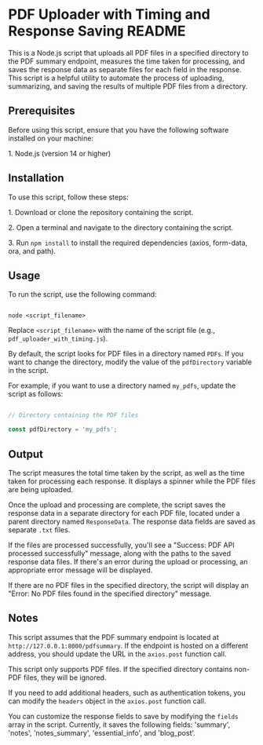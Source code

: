# PDF Uploader with Timing and Response Saving README

This is a Node.js script that uploads all PDF files in a specified directory to the PDF summary endpoint, measures the time taken for processing, and saves the response data as separate files for each field in the response. This script is a helpful utility to automate the process of uploading, summarizing, and saving the results of multiple PDF files from a directory.

## Prerequisites

Before using this script, ensure that you have the following software installed on your machine:

1\. Node.js (version 14 or higher)

## Installation

To use this script, follow these steps:

1\. Download or clone the repository containing the script.

2\. Open a terminal and navigate to the directory containing the script.

3\. Run `npm install` to install the required dependencies (axios, form-data, ora, and path).

## Usage

To run the script, use the following command:

```

node <script_filename>

```

Replace `<script_filename>` with the name of the script file (e.g., `pdf_uploader_with_timing.js`).

By default, the script looks for PDF files in a directory named `PDFs`. If you want to change the directory, modify the value of the `pdfDirectory` variable in the script.

For example, if you want to use a directory named `my_pdfs`, update the script as follows:

```javascript

// Directory containing the PDF files

const pdfDirectory = 'my_pdfs';

```

## Output

The script measures the total time taken by the script, as well as the time taken for processing each response. It displays a spinner while the PDF files are being uploaded.

Once the upload and processing are complete, the script saves the response data in a separate directory for each PDF file, located under a parent directory named `ResponseData`. The response data fields are saved as separate `.txt` files.

If the files are processed successfully, you'll see a "Success: PDF API processed successfully" message, along with the paths to the saved response data files. If there's an error during the upload or processing, an appropriate error message will be displayed.

If there are no PDF files in the specified directory, the script will display an "Error: No PDF files found in the specified directory" message.

## Notes

This script assumes that the PDF summary endpoint is located at `http://127.0.0.1:8000/pdfsummary`. If the endpoint is hosted on a different address, you should update the URL in the `axios.post` function call.

This script only supports PDF files. If the specified directory contains non-PDF files, they will be ignored.

If you need to add additional headers, such as authentication tokens, you can modify the `headers` object in the `axios.post` function call.

You can customize the response fields to save by modifying the `fields` array in the script. Currently, it saves the following fields: 'summary', 'notes', 'notes_summary', 'essential_info', and 'blog_post'.